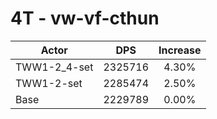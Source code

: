 # 4T - vw-vf-cthun
| Actor | DPS | Increase |
|---|:---:|:---:|
|TWW1-2_4-set|2325716|4.30%|
|TWW1-2-set|2285474|2.50%|
|Base|2229789|0.00%|
